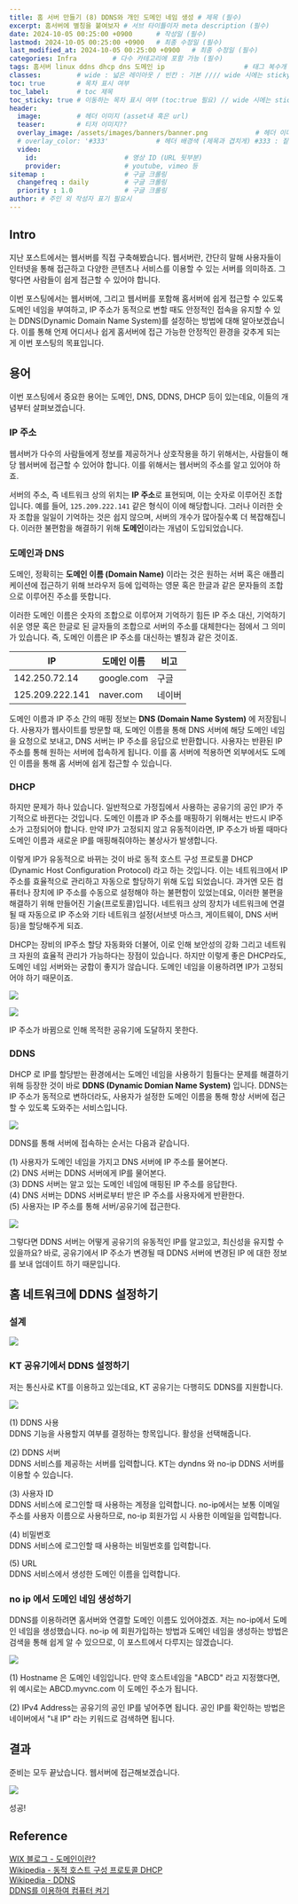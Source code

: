 ```yaml
---
title: 홈 서버 만들기 (8) DDNS와 개인 도메인 네임 생성 # 제목 (필수)
excerpt: 홈서버에 별칭을 붙여보자 # 서브 타이틀이자 meta description (필수)
date: 2024-10-05 00:25:00 +0900      # 작성일 (필수)
lastmod: 2024-10-05 00:25:00 +0900   # 최종 수정일 (필수)
last_modified_at: 2024-10-05 00:25:00 +0900   # 최종 수정일 (필수)
categories: Infra         # 다수 카테고리에 포함 가능 (필수)
tags: 홈서버 linux ddns dhcp dns 도메인 ip                    # 태그 복수개 가능 (필수)
classes:         # wide : 넓은 레이아웃 / 빈칸 : 기본 //// wide 시에는 sticky toc 불가
toc: true        # 목차 표시 여부
toc_label:       # toc 제목
toc_sticky: true # 이동하는 목차 표시 여부 (toc:true 필요) // wide 시에는 sticky toc 불가
header: 
  image:         # 헤더 이미지 (asset내 혹은 url)
  teaser:        # 티저 이미지??
  overlay_image: /assets/images/banners/banner.png            # 헤더 이미지 (제목과 겹치게)
  # overlay_color: '#333'            # 헤더 배경색 (제목과 겹치게) #333 : 짙은 회색 (필수)
  video:
    id:                      # 영상 ID (URL 뒷부분)
    provider:                # youtube, vimeo 등
sitemap :                    # 구글 크롤링
  changefreq : daily         # 구글 크롤링
  priority : 1.0             # 구글 크롤링
author: # 주인 외 작성자 표기 필요시
---
```

<!--postNo: 20241005_001-->


## Intro  

지난 포스트에서는 웹서버를 직접 구축해봤습니다. 웹서버란, 간단히 말해 사용자들이 인터넷을 통해 접근하고 다양한 콘텐츠나 서비스를 이용할 수 있는 서버를 의미하죠. 그렇다면 사람들이 쉽게 접근할 수 있어야 합니다.  

이번 포스팅에서는 웹서버에, 그리고 웹서버를 포함해 홈서버에 쉽게 접근할 수 있도록 도메인 네임을 부여하고, IP 주소가 동적으로 변할 때도 안정적인 접속을 유지할 수 있는 DDNS(Dynamic Domain Name System)를 설정하는 방법에 대해 알아보겠습니다. 이를 통해 언제 어디서나 쉽게 홈서버에 접근 가능한 안정적인 환경을 갖추게 되는 게 이번 포스팅의 목표입니다.  

## 용어  

이번 포스팅에서 중요한 용어는 도메인, DNS, DDNS, DHCP 등이 있는데요, 이들의 개념부터 살펴보겠습니다.

### IP 주소  

웹서버가 다수의 사람들에게 정보를 제공하거나 상호작용을 하기 위해서는, 사람들이 해당 웹서버에 접근할 수 있어야 합니다. 이를 위해서는 웹서버의 주소를 알고 있어야 하죠.

서버의 주소, 즉 네트워크 상의 위치는 **IP 주소**로 표현되며, 이는 숫자로 이루어진 조합입니다. 예를 들어, `125.209.222.141` 같은 형식이 이에 해당합니다. 그러나 이러한 숫자 조합을 일일이 기억하는 것은 쉽지 않으며, 서버의 개수가 많아질수록 더 복잡해집니다. 이러한 불편함을 해결하기 위해 **도메인**이라는 개념이 도입되었습니다.

### 도메인과 DNS  

도메인, 정확히는 **도메인 이름 (Domain Name)** 이라는 것은 원하는 서버 혹은 애플리케이션에 접근하기 위해 브라우저 등에 입력하는 영문 혹은 한글과 같은 문자들의 조합으로 이루어진 주소를 뜻합니다.  

이러한 도메인 이름은 숫자의 조합으로 이루어져 기억하기 힘든 IP 주소 대신, 기억하기 쉬운 영문 혹은 한글로 된 글자들의 조합으로 서버의 주소를 대체한다는 점에서 그 의미가 있습니다. 즉, 도메인 이름은 IP 주소를 대신하는 별칭과 같은 것이죠.   

| IP              | 도메인 이름     | 비고  |
| --------------- | ---------- | --- |
| 142.250.72.14   | google.com | 구글  |
| 125.209.222.141 | naver.com  | 네이버 |
도메인 이름과 IP 주소 간의 매핑 정보는 **DNS (Domain Name System)** 에 저장됩니다. 사용자가 웹사이트를 방문할 때, 도메인 이름을 통해 DNS 서버에 해당 도메인 네임을 요청으로 보내고, DNS 서버는 IP 주소를 응답으로 반환합니다. 사용자는 반환된 IP 주소를 통해 원하는 서버에 접속하게 됩니다. 이를 홈 서버에 적용하면 외부에서도 도메인 이름을 통해 홈 서버에 쉽게 접근할 수 있습니다.

### DHCP  

하지만 문제가 하나 있습니다. 일반적으로 가정집에서 사용하는 공유기의 공인 IP가 주기적으로 바뀐다는 것입니다. 도메인 이름과 IP 주소를 매핑하기 위해서는 반드시 IP주소가 고정되어야 합니다. 만약 IP가 고정되지 않고 유동적이라면, IP 주소가 바뀔 때마다 도메인 이름과 새로운 IP를 매핑해줘야하는 불상사가 발생합니다.  

이렇게 IP가 유동적으로 바뀌는 것이 바로 동적 호스트 구성 프로토콜 DHCP (Dynamic Host Configuration Protocol) 라고 하는 것입니다. 이는 네트워크에서 IP 주소를 효율적으로 관리하고 자동으로 할당하기 위해 도입 되었습니다. 과거엔 모든 컴퓨터나 장치에 IP 주소를 수동으로 설정해야 하는 불편함이 있었는데요, 이러한 불편을 해결하기 위해 만들어진 기술(프로토콜)입니다. 네트워크 상의 장치가 네트워크에 연결될 때 자동으로 IP 주소와 기타 네트워크 설정(서브넷 마스크, 게이트웨이, DNS 서버 등)을 할당해주게 되죠.  

DHCP는 장비의 IP주소 할당 자동화와 더불어, 이로 인해 보안성의 강화 그리고 네트워크 자원의 효율적 관리가 가능하다는 장점이 있습니다. 하지만 이렇게 좋은 DHCP라도, 도메인 네임 서버와는 궁합이 좋지가 않습니다. 도메인 네임을 이용하려면 IP가 고정되어야 하기 때문이죠.  

![](/assets/images/20241005_001_001.png)  

![](/assets/images/20241005_001_002.png)  

IP 주소가 바뀜으로 인해 목적한 공유기에 도달하지 못한다.  


### DDNS  

DHCP 로 IP를 할당받는 환경에서는 도메인 네임을 사용하기 힘들다는 문제를 해결하기 위해 등장한 것이 바로 **DDNS (Dynamic Domian Name System)** 입니다. DDNS는 IP 주소가 동적으로 변하더라도, 사용자가 설정한 도메인 이름을 통해 항상 서버에 접근할 수 있도록 도와주는 서비스입니다.  

![](/assets/images/20241005_001_003.png)  

DDNS를 통해 서버에 접속하는 순서는 다음과 같습니다.  

(1) 사용자가 도메인 네임을 가지고 DNS 서버에 IP 주소를 물어본다.  
(2) DNS 서버는 DDNS 서버에게 IP를 물어본다.  
(3) DDNS 서버는 알고 있는 도메인 네임에 매핑된 IP 주소를 응답한다.  
(4) DNS 서버는 DDNS 서버로부터 받은 IP 주소를 사용자에게 반환한다.  
(5) 사용자는 IP 주소를 통해 서버/공유기에 접근한다.  

![](/assets/images/20241005_001_004.jpg)  

그렇다면 DDNS 서버는 어떻게 공유기의 유동적인 IP를 알고있고, 최신성을 유지할 수 있을까요? 바로, 공유기에서 IP 주소가 변경될 때 DDNS 서버에 변경된 IP 에 대한 정보를 보내 업데이트 하기 때문입니다.  

## 홈 네트워크에 DDNS 설정하기  

### 설계  

![](/assets/images/20241005_001_005.jpg)  

### KT 공유기에서 DDNS 설정하기  

저는 통신사로 KT를 이용하고 있는데요, KT 공유기는 다행히도 DDNS를 지원합니다.  

![](/assets/images/20241005_001_006.png)  

(1) DDNS 사용  
DDNS 기능을 사용할지 여부를 결정하는 항목입니다. 활성을 선택해줍니다.  

(2) DDNS 서버  
DDNS 서비스를 제공하는 서버를 입력합니다. KT는 dyndns 와 no-ip DDNS 서버를 이용할 수 있습니다.  

(3) 사용자 ID  
DDNS 서비스에 로그인할 때 사용하는 계정을 입력합니다. no-ip에서는 보통 이메일 주소를 사용자 이름으로 사용하므로, no-ip 회원가입 시 사용한 이메일을 입력합니다.  

(4) 비밀번호  
DDNS 서비스에 로그인할 때 사용하는 비밀번호를 입력합니다.  

(5) URL  
DDNS 서비스에서 생성한 도메인 이름을 입력합니다.  

### no ip 에서 도메인 네임 생성하기  

DDNS를 이용하려면 홈서버와 연결할 도메인 이름도 있어야겠죠. 저는 no-ip에서 도메인 네임을 생성했습니다. no-ip 에 회원가입하는 방법과 도메인 네임을 생성하는 방법은 검색을 통해 쉽게 알 수 있으므로, 이 포스트에서 다루지는 않겠습니다.  

![](/assets/images/20241005_001_007.png)  

(1) Hostname 은 도메인 네임입니다. 만약 호스트네임을 "ABCD" 라고 지정했다면, 위 예시로는 ABCD.myvnc.com 이 도메인 주소가 됩니다.  

(2) IPv4 Address는 공유기의 공인 IP를 넣어주면 됩니다. 공인 IP를 확인하는 방법은 네이버에서 "내 IP" 라는 키워드로 검색하면 됩니다.  


## 결과  

준비는 모두 끝났습니다. 웹서버에 접근해보겠습니다.  

![](/assets/images/20241005_001_008.jpg)  

성공!  

## Reference  

[WIX 블로그 - 도메인이란?](https://ko.wix.com/blog/post/what-is-a-domain)  
[Wikipedia - 동적 호스트 구성 프로토콜 DHCP](https://ko.wikipedia.org/wiki/동적_호스트_구성_프로토콜)  
[Wikipedia - DDNS](https://ko.wikipedia.org/wiki/DDNS)  
[DDNS를 이용하여 컴퓨터 켜기](https://m.blog.naver.com/kangyh5/222787925128)  